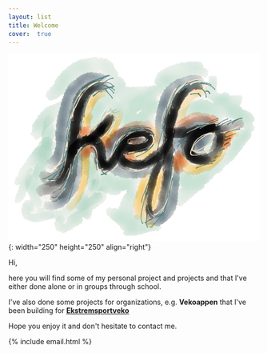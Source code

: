 ```yaml
---
layout: list
title: Welcome
cover:  true
---
```

![kefo.no logo](/assets/img/kefo.png){: width="250" height="250" align="right"}

Hi,

here you will find some of my personal project and projects and that I've either done alone or in groups through school.

I've also done some projects for organizations, e.g. **Vekoappen** that I've been building for **[Ekstremsportveko](https://ekstremsportveko.com/)**

Hope you enjoy it and don't hesitate to contact me.

{% include email.html %}